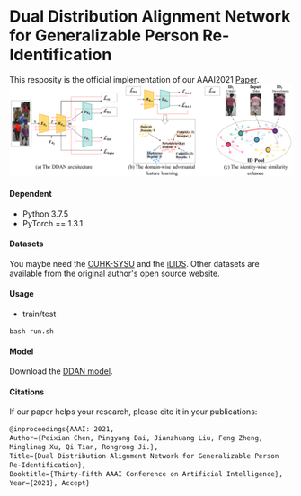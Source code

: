 # Dual Distribution Alignment Network for Generalizable Person Re-Identification

This resposity is the official implementation of our AAAI2021 [Paper](https://arxiv.org/abs/2007.13249). 
![network](./network.png)

#### Dependent
* Python 3.7.5
* PyTorch == 1.3.1
#### Datasets
You maybe need the [CUHK-SYSU](https://drive.google.com/file/d/1yoQOTp--ULGPct6erCsAQ_hd46hENE5G/view?usp=sharing) and the [iLIDS](https://drive.google.com/file/d/1_2bYbnH0GIDE6BfjZdtWVQE2nK134ZLi/view?usp=sharing).
Other datasets are available from the original author's open source website. 
#### Usage
* train/test 
```
bash run.sh
```
#### Model
Download the [DDAN model]().

#### Citations
If our paper helps your research, please cite it in your publications:
```
@inproceedings{AAAI: 2021,
Author={Peixian Chen, Pingyang Dai, Jianzhuang Liu, Feng Zheng, Minglinag Xu, Qi Tian, Rongrong Ji.},
Title={Dual Distribution Alignment Network for Generalizable Person Re-Identification},
Booktitle={Thirty-Fifth AAAI Conference on Artificial Intelligence},
Year={2021}, Accept}
```

